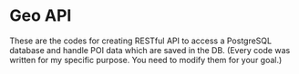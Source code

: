 # Geo API

These are the codes for creating RESTful API to access a PostgreSQL database and handle POI data which are saved in the DB.
(Every code was written for my specific purpose. You need to modify them for your goal.)
